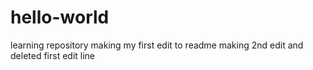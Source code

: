 # hello-world
learning repository
making my first edit to readme
making 2nd edit and deleted first edit line
